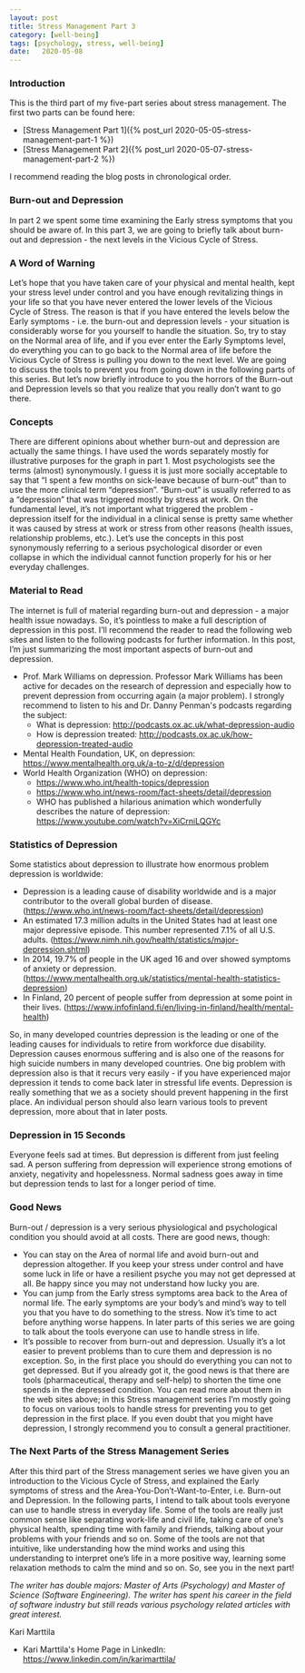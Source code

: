 ```yaml
---
layout: post
title: Stress Management Part 3
category: [well-being]
tags: [psychology, stress, well-being]
date:	2020-05-08
---
```


### Introduction

This is the third part of my five-part series about stress management. The first two parts can be found here:

- [Stress Management Part 1]({% post_url 2020-05-05-stress-management-part-1 %})
- [Stress Management Part 2]({% post_url 2020-05-07-stress-management-part-2 %})

I recommend reading the blog posts in chronological order.

### Burn-out and Depression

In part 2 we spent some time examining the Early stress symptoms that you should be aware of. In this part 3, we are going to briefly talk about burn-out and depression - the next levels in the Vicious Cycle of Stress.

### A Word of Warning

Let’s hope that you have taken care of your physical and mental health, kept your stress level under control and you have enough revitalizing things in your life so that you have never entered the lower levels of the Vicious Cycle of Stress. The reason is that if you have entered the levels below the Early symptoms - i.e. the burn-out and depression levels - your situation is considerably worse for you yourself to handle the situation. So, try to stay on the Normal area of life, and if you ever enter the Early Symptoms level, do everything you can to go back to the Normal area of life before the Vicious Cycle of Stress is pulling you down to the next level. We are going to discuss the tools to prevent you from going down in the following parts of this series. But let’s now briefly introduce to you the horrors of the Burn-out and Depression levels so that you realize that you really don’t want to go there.

### Concepts

There are different opinions about whether burn-out and depression are actually the same things. I have used the words separately mostly for illustrative purposes for the graph in part 1. Most psychologists see the terms (almost) synonymously. I guess it is just more socially acceptable to say that “I spent a few months on sick-leave because of burn-out” than to use the more clinical term “depression”. “Burn-out” is usually referred to as a “depression” that was triggered mostly by stress at work. On the fundamental level, it’s not important what triggered the problem - depression itself for the individual in a clinical sense is pretty same whether it was caused by stress at work or stress from other reasons (health issues, relationship problems, etc.). Let’s use the concepts in this post synonymously referring to a serious psychological disorder or even collapse in which the individual cannot function properly for his or her everyday challenges.

### Material to Read

The internet is full of material regarding burn-out and depression - a major health issue nowadays. So, it’s pointless to make a full description of depression in this post. I’ll recommend the reader to read the following web sites and listen to the following podcasts for further information. In this post, I’m just summarizing the most important aspects of burn-out and depression.

- Prof. Mark Williams on depression. Professor Mark Williams has been active for decades on the research of depression and especially how to prevent depression from occurring again (a major problem). I strongly recommend to listen to his and Dr. Danny Penman's podcasts regarding the subject:
  - What is depression: http://podcasts.ox.ac.uk/what-depression-audio
  - How is depression treated: http://podcasts.ox.ac.uk/how-depression-treated-audio
- Mental Health  Foundation, UK, on depression: https://www.mentalhealth.org.uk/a-to-z/d/depression
- World Health Organization (WHO) on depression:
  - https://www.who.int/health-topics/depression
  - https://www.who.int/news-room/fact-sheets/detail/depression
  - WHO has published a hilarious animation which wonderfully describes the nature of depression: https://www.youtube.com/watch?v=XiCrniLQGYc

### Statistics of Depression

Some statistics about depression to illustrate how enormous problem depression is worldwide:

- Depression is a leading cause of disability worldwide and is a major contributor to the overall global burden of disease. (https://www.who.int/news-room/fact-sheets/detail/depression)
- An estimated 17.3 million adults in the United States had at least one major depressive episode. This number represented 7.1% of all U.S. adults. (https://www.nimh.nih.gov/health/statistics/major-depression.shtml)
- In 2014, 19.7% of people in the UK aged 16 and over showed symptoms of anxiety or depression. (https://www.mentalhealth.org.uk/statistics/mental-health-statistics-depression)
- In Finland, 20 percent of people suffer from depression at some point in their lives. (https://www.infofinland.fi/en/living-in-finland/health/mental-health)

So, in many developed countries depression is the leading or one of the leading causes for individuals to retire from workforce due disability. Depression causes enormous suffering and is also one of the reasons for high suicide numbers in many developed countries. One big problem with depression also is that it recurs very easily - if you have experienced major depression it tends to come back later in stressful life events. Depression is really something that we as a society should prevent happening in the first place. An individual person should also learn various tools to prevent depression, more about that in later posts.


### Depression in 15 Seconds

Everyone feels sad at times. But depression is different from just feeling sad. A person suffering from depression will experience strong emotions of anxiety, negativity and hopelessness. Normal sadness goes away in time but depression tends to last for a longer period of time.

### Good News

Burn-out / depression is a very serious physiological and psychological condition you should avoid at all costs. There are good news, though:

- You can stay on the Area of normal life and avoid burn-out and depression altogether. If you keep your stress under control and have some luck in life or have a resilient psyche you may not get depressed at all. Be happy since you may not understand how lucky you are.
- You can jump from the Early stress symptoms area back to the Area of normal life. The early symptoms are your body’s and mind’s way to tell you that you have to do something to the stress. Now it’s time to act before anything worse happens. In later parts of this series we are going to talk about the tools everyone can use to handle stress in life.
- It’s possible to recover from burn-out and depression. Usually it’s a lot easier to prevent problems than to cure them and depression is no exception. So, in the first place you should do everything you can not to get depressed. But if you already got it, the good news is that there are tools (pharmaceutical, therapy and self-help) to shorten the time one spends in the depressed condition. You can read more about them in the web sites above; in this Stress management series I’m mostly going to focus on various tools to handle stress for preventing you to get depression in the first place. If you even doubt that you might have depression, I strongly recommend you to consult a general practitioner.

### The Next Parts of the Stress Management Series

After this third part of the Stress management series we have given you an introduction to the Vicious Cycle of Stress, and explained the Early symptoms of stress and the Area-You-Don’t-Want-to-Enter, i.e. Burn-out and Depression. In the following parts, I intend to talk about tools everyone can use to handle stress in everyday life. Some of the tools are really just common sense like separating work-life and civil life, taking care of one’s physical health, spending time with family and friends, talking about your problems with your friends and so on. Some of the tools are not that intuitive, like understanding how the mind works and using this understanding to interpret one’s life in a more positive way, learning some relaxation methods to calm the mind and so on. So, see you in the next part!

*The writer has double majors: Master of Arts (Psychology) and Master of Science (Software Engineering). The writer has spent his career in the field of software industry but still reads various psychology related articles with great interest.*

Kari Marttila

* Kari Marttila's Home Page in LinkedIn: <https://www.linkedin.com/in/karimarttila/>
